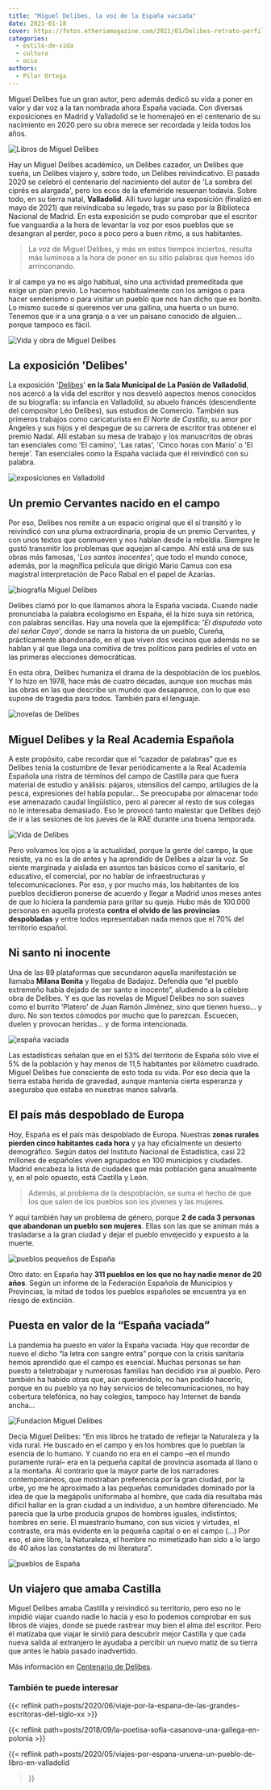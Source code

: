 ```yaml
---
title: "Miguel Delibes, la voz de la España vaciada"
date: 2021-01-18
cover: https://fotos.etheriamagazine.com/2021/01/Delibes-retrato-perfil.jpg
categories: 
  - estilo-de-vida
  - cultura
  - ocio
authors: 
  - Pilar Ortega
---
```


Miguel Delibes fue un gran autor, pero además dedicó su vida a poner en valor y dar voz a la tan nombrada ahora España vaciada. Con diversas exposiciones en Madrid y Valladolid se le homenajeó en el centenario de su nacimiento en 2020 pero su obra merece ser recordada y leída todos los años.

![Libros de Miguel Delibes](https://fotos.etheriamagazine.com/2021/01/Delibes-retrato-perfil.jpg "Delibes fue un referente y un ejemplo de honestidad y compromiso. © Fundación Miguel Delibes")

Hay un Miguel Delibes académico, un Delibes cazador, un Delibes que sueña, un Delibes 
viajero y, sobre todo, un Delibes reivindicativo. El pasado 2020 se celebró el 
centenario del nacimiento del autor de 'La sombra del ciprés es alargada', pero los ecos 
de la efeméride resuenan todavía. Sobre todo, en su tierra natal, **Valladolid**. Allí 
tuvo lugar una exposición (finalizó en mayo de 2021) que reivindicaba su legado, tras su 
paso por la Biblioteca Nacional de Madrid. En esta exposición se pudo comprobar que el 
escritor fue vanguardia a la hora de levantar la voz por esos pueblos que se desangran 
al perder, poco a poco pero a buen ritmo, a sus habitantes. 

> La voz de Miguel Delibes, y más en estos tiempos inciertos, resulta más luminosa a la 
> hora de poner en su sitio palabras que hemos ido arrinconando. 

Ir al campo ya no es algo habitual, sino una actividad premeditada que exige un plan 
previo. Lo hacemos habitualmente con los amigos o para hacer senderismo o para visitar 
un pueblo que nos han dicho que es bonito. Lo mismo sucede si queremos ver una gallina, 
una huerta o un burro. Tenemos que ir a una granja o a ver un paisano conocido de 
alguien… porque tampoco es fácil. 

![Vida y obra de Miguel Delibes](https://fotos.etheriamagazine.com/2021/01/Delibes-exposicion.jpg "Exposición 'Delibes'. © Fundación Miguel Delibes")

## La exposición 'Delibes'

La exposición '[Delibes](http://www.centenariodelibes.es/exposicion-delibes/)' **en la 
Sala Municipal de La Pasión de Valladolid**, nos acercó a la vida del escritor y nos 
desveló aspectos menos conocidos de su biografía: su infancia en Valladolid, su abuelo 
francés (descendiente del compositor Léo Delibes), sus estudios de Comercio. También sus 
primeros trabajos como caricaturista en _El Norte de Castilla_, su amor por Ángeles y 
sus hijos y el despegue de su carrera de escritor tras obtener el premio Nadal. Allí 
estaban su mesa de trabajo y los manuscritos de obras tan esenciales como 'El camino', 
'Las ratas', 'Cinco horas con Mario' o 'El hereje'. Tan esenciales como la España 
vaciada que él reivindicó con su palabra. 

![exposiciones en Valladolid](https://fotos.etheriamagazine.com/2021/01/Delibes-exposicion-sala.jpg "La exposición muestra los manuscritos originales de sus principales obras. © Fundación Miguel Delibes")

## Un premio Cervantes nacido en el campo

Por eso, Delibes nos remite a un espacio original que él sí transitó y lo reivindicó con 
una pluma extraordinaria, propia de un premio Cervantes, y con unos textos que conmueven 
y nos hablan desde la rebeldía. Siempre le gustó transmitir los problemas que aquejan al 
campo. Ahí está una de sus obras más famosas, '_Los santos inocentes_', que todo el 
mundo conoce, además, por la magnífica película que dirigió Mario Camus con esa 
magistral interpretación de Paco Rabal en el papel de Azarías. 

![biografía Miguel Delibes](https://fotos.etheriamagazine.com/2021/01/Delibes-retrato.jpg "Miguel Delibes es uno de los escritores más leídos y admirados de la literatura en español del siglo XX. © Fundación Miguel Delibes")

Delibes clamó por lo que llamamos ahora la España vaciada. Cuando nadie pronunciaba la 
palabra ecologismo en España, él la hizo suya sin retórica, con palabras sencillas. Hay 
una novela que la ejemplifica: '_El disputado voto del señor Cayo_', donde se narra la 
historia de un pueblo, Cureña, prácticamente abandonado, en el que viven dos vecinos que 
además no se hablan y al que llega una comitiva de tres políticos para pedirles el voto 
en las primeras elecciones democráticas. 

En esta obra, Delibes humaniza el drama de la despoblación de los pueblos. Y lo hizo en 
1978, hace más de cuatro décadas, aunque son muchas más las obras en las que describe un 
mundo que desaparece, con lo que eso supone de tragedia para todos. También para el 
lenguaje. 

![novelas de Delibes](https://fotos.etheriamagazine.com/2021/01/delibes-exposicion-fotos-viajes.jpg "Libros de Delibes presentes en la exposición. © Fundación Miguel Delibes")

## Miguel Delibes y la Real Academia Española

A este propósito, cabe recordar que el “cazador de palabras” que es Delibes tenía la 
costumbre de llevar periódicamente a la Real Academia Española una ristra de términos 
del campo de Castilla para que fuera material de estudio y análisis: pájaros, utensilios 
del campo, artilugios de la pesca, expresiones del habla popular… Se preocupaba por 
almacenar todo ese amenazado caudal lingüístico, pero al parecer al resto de sus colegas 
no le interesaba demasiado. Eso le provocó tanto malestar que Delibes dejó de ir a las 
sesiones de los jueves de la RAE durante una buena temporada. 

![Vida de Delibes](https://fotos.etheriamagazine.com/2021/01/Delibes-joven.jpg "Delibes fue siempre un intelectual rebelde. © Fundación Miguel Delibes")

Pero volvamos los ojos a la actualidad, porque la gente del campo, la que resiste, ya no 
es la de antes y ha aprendido de Delibes a alzar la voz. Se siente marginada y aislada 
en asuntos tan básicos como el sanitario, el educativo, el comercial, por no hablar de 
infraestructuras y telecomunicaciones. Por eso, y por mucho más, los habitantes de los 
pueblos decidieron ponerse de acuerdo y llegar a Madrid unos meses antes de que lo 
hiciera la pandemia para gritar su queja. Hubo más de 100.000 personas en aquella 
protesta **contra el olvido de las provincias despobladas** y entre todos representaban 
nada menos que el 70% del territorio español. 

## Ni santo ni inocente

Una de las 89 plataformas que secundaron aquella manifestación se llamaba **Milana 
Bonita** y llegaba de Badajoz. Defendía que “el pueblo extremeño había dejado de ser 
santo e inocente”, aludiendo a la célebre obra de Delibes. Y es que las novelas de 
Miguel Delibes no son suaves como el burrito 'Platero' de Juan Ramón Jiménez, sino que 
tienen hueso… y duro. No son textos cómodos por mucho que lo parezcan. Escuecen, duelen 
y provocan heridas… y de forma intencionada. 

![españa vaciada](https://fotos.etheriamagazine.com/2021/01/Pueblo-Josa-de-Cadi.jpg "Josa del Cadí, pueblo de Lérida de 20 habitantes. © Ángel Santos")

Las estadísticas señalan que en el 53% del territorio de España sólo vive el 5% de la 
población y hay menos de 11,5 habitantes por kilómetro cuadrado. Miguel Delibes fue 
consciente de esto toda su vida. Por eso decía que la tierra estaba herida de gravedad, 
aunque mantenía cierta esperanza y aseguraba que estaba en nuestras manos salvarla. 

## El país más despoblado de Europa

Hoy, España es el país más despoblado de Europa. Nuestras **zonas rurales pierden cinco 
habitantes cada hora** y ya hay oficialmente un desierto demográfico. Según datos del 
Instituto Nacional de Estadística, casi 22 millones de españoles viven agrupados en 100 
municipios y ciudades. Madrid encabeza la lista de ciudades que más población gana 
anualmente y, en el polo opuesto, está Castilla y León. 

> Además, al problema de la despoblación, se suma el hecho de que los que salen de los 
> pueblos son los jóvenes y las mujeres. 

Y aquí también hay un problema de género, porque **2 de cada 3 personas que abandonan un 
pueblo son mujeres**. Ellas son las que se animan más a trasladarse a la gran ciudad y 
dejar el pueblo envejecido y expuesto a la muerte. 

![pueblos pequeños de España](https://fotos.etheriamagazine.com/2021/01/Pueblo-Arcos-de-Jalon.jpg "Imagen de Arcos de Jalón, en Soria, un pueblo de 1.500 habitantes. © Alan Angelats")

Otro dato: en España hay **311 pueblos en los que no hay nadie menor de 20 años**. Según 
un informe de la Federación Española de Municipios y Provincias, la mitad de todos los 
pueblos españoles se encuentra ya en riesgo de extinción. 

## Puesta en valor de la “España vaciada”

La pandemia ha puesto en valor la España vaciada. Hay que recordar de nuevo el dicho “la 
letra con sangre entra” porque con la crisis sanitaria hemos aprendido que el campo es 
esencial. Muchas personas se han puesto a teletrabajar y numerosas familias han decidido 
irse al pueblo. Pero también ha habido otras que, aún queriéndolo, no han podido 
hacerlo, porque en su pueblo ya no hay servicios de telecomunicaciones, no hay cobertura 
telefónica, no hay colegios, tampoco hay Internet de banda ancha… 

![Fundacion Miguel Delibes](https://fotos.etheriamagazine.com/2021/01/Delibes-escritor.jpg "El escritor reivindicó siempre el gran tesoro de la España vaciada. © Fundación Miguel Delibes")

Decía Miguel Delibes: “En mis libros he tratado de reflejar la Naturaleza y la vida 
rural. He buscado en el campo y en los hombres que lo pueblan la esencia de lo humano. Y 
cuando no era en el campo –en el mundo puramente rural– era en la pequeña capital de 
provincia asomada al llano o a la montaña. Al contrario que la mayor parte de los 
narradores contemporáneos, que mostraban preferencia por la gran ciudad, por la urbe, yo 
me he aproximado a las pequeñas comunidades dominado por la idea de que la megápolis 
uniformaba al hombre, que cada día resultaba más difícil hallar en la gran ciudad a un 
individuo, a un hombre diferenciado. Me parecía que la urbe producía grupos de hombres 
iguales, indistintos; hombres en serie. El muestrario humano, con sus vicios y virtudes, 
el contraste, era más evidente en la pequeña capital o en el campo (…) Por eso, el aire 
libre, la Naturaleza, el hombre no mimetizado han sido a lo largo de 40 años las 
constantes de mi literatura”. 

![pueblos de España](https://fotos.etheriamagazine.com/2021/01/Pueblo-Puebla-de-Sanbria.jpg "Calle de Puebla de Sanabria. © Juan Gómez")

## Un viajero que amaba Castilla

Miguel Delibes amaba Castilla y reivindicó su territorio, pero eso no le impidió viajar 
cuando nadie lo hacía y eso lo podemos comprobar en sus libros de viajes, donde se puede 
rastrear muy bien el alma del escritor. Pero él matizaba que viajar le sirvió para 
descubrir mejor Castilla y que cada nueva salida al extranjero le ayudaba a percibir un 
nuevo matiz de su tierra que antes le había pasado inadvertido. 

Más información en [Centenario de Delibes](https://centenariodelibes.es/). 

### También te puede interesar

{{< reflink 
path=posts/2020/06/viaje-por-la-espana-de-las-grandes-escritoras-del-siglo-xx >}} 

{{< reflink path=posts/2018/09/la-poetisa-sofia-casanova-una-gallega-en-polonia >}} 

{{< reflink path=posts/2020/05/viajes-por-espana-uruena-un-pueblo-de-libro-en-valladolid 
>}}
